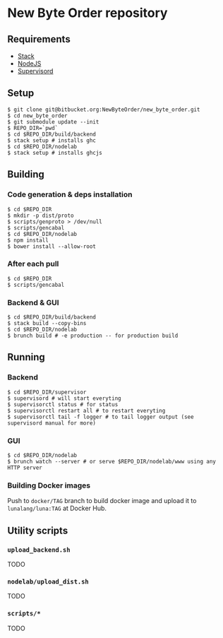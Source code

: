 # New Byte Order repository

## Requirements

* [Stack](http://haskellstack.org/)
* [NodeJS](http://nodejs.org/)
* [Supervisord](http://supervisord.org/)

## Setup

```shell
$ git clone git@bitbucket.org:NewByteOrder/new_byte_order.git
$ cd new_byte_order
$ git submodule update --init
$ REPO_DIR=`pwd`
$ cd $REPO_DIR/build/backend
$ stack setup # installs ghc
$ cd $REPO_DIR/nodelab
$ stack setup # installs ghcjs
```

## Building

### Code generation & deps installation

```shell
$ cd $REPO_DIR
$ mkdir -p dist/proto
$ scripts/genproto > /dev/null
$ scripts/gencabal
$ cd $REPO_DIR/nodelab
$ npm install
$ bower install --allow-root
```

### After each pull

```shell
$ cd $REPO_DIR
$ scripts/gencabal
```

### Backend & GUI

```shell
$ cd $REPO_DIR/build/backend
$ stack build --copy-bins
$ cd $REPO_DIR/nodelab
$ brunch build # -e production -- for production build
```

## Running

### Backend

```shell
$ cd $REPO_DIR/supervisor
$ supervisord # will start everyting
$ supervisorctl status # for status
$ supervisorctl restart all # to restart everyting
$ supervisorctl tail -f logger # to tail logger output (see supervisord manual for more)
```


### GUI

```shell
$ cd $REPO_DIR/nodelab
$ brunch watch --server # or serve $REPO_DIR/nodelab/www using any HTTP server
```

### Building Docker images

Push to `docker/TAG` branch to build docker image and upload it to `lunalang/luna:TAG` at Docker Hub.

## Utility scripts

### `upload_backend.sh`

TODO

### `nodelab/upload_dist.sh`

TODO

### `scripts/*`

TODO